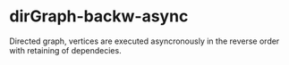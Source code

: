 # dirGraph-backw-async

Directed graph, vertices are executed asyncronously in the reverse order with retaining of dependecies.
